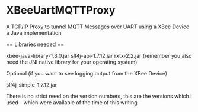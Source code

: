# XBeeUartMQTTProxy
A TCP/IP Proxy to tunnel MQTT Messages over UART using a XBee Device
a Java implementation

== Libraries needed ==

xbee-java-library-1.3.0.jar
slf4j-api-1.7.12.jar
rxtx-2.2.jar (remember you also need the JNI native library for your operating system)

Optional (if you want to see logging output from the XBee Device)

slf4j-simple-1.7.12.jar

There is no strict need on the version numbers, this are the versions which I used - which were available of the time of this writing -

